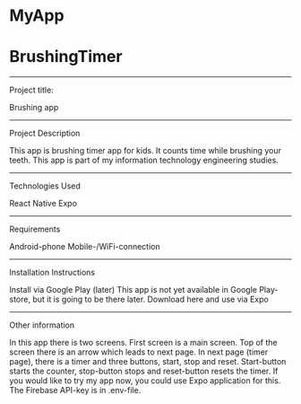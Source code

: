 ﻿# MyApp
# BrushingTimer

________________________________________
Project title:

Brushing app
________________________________________
Project Description

This app is brushing timer app for kids. It counts time while brushing your teeth. 
This app is part of my information technology engineering studies. 

_______________________________________
Technologies Used

React Native
Expo

________________________________________
Requirements

Android-phone
Mobile-/WiFi-connection

________________________________________
Installation Instructions

Install via Google Play (later)
This app is not yet available in Google Play-store, but it is going to be there later. 
Download here and use via Expo

________________________________________
Other information

In this app there is two screens. First screen is a main screen. Top of the screen there is an arrow which leads to next page. 
In next page (timer page), there is a timer and three buttons, start, stop and reset. Start-button starts the counter, stop-button stops and reset-button resets the timer. 
If you would like to try my app now, you could use Expo application for this.
The Firebase API-key is in .env-file.

